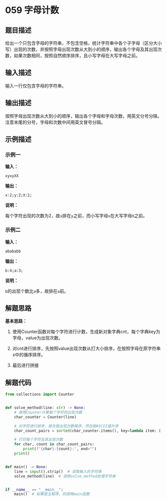 # 059 字母计数

## 题目描述

给出一个只包含字母的字符串，不包含空格，统计字符串中各个子字母（区分大小写）出现的次数，并按照字母出现次数从大到小的顺序，输出各个字母及其出现次数，如果次数相同，按照自然顺序排序，且小写字母在大写字母之前。

## 输入描述

输入一行仅包含字母的字符串。

## 输出描述

按照字母出现次数从大到小的顺序，输出各个字母和字母次数，用英文分号分隔，注意末尾的分号，字母和次数中间用英文冒号分隔。

## 示例描述

### 示例一

**输入：**

```text
xyxyXX
```

**输出：**

```text
x:2;y:2;X:2;
```

**说明：**

每个字符出现的次数为2，故`x`排在`y`之前，而小写字母`x`在大写字母`X`之前。

### 示例二

**输入：**

```text
abababb
```

**输出：**

```text
b:4;a:3;
```

**说明：**

`b`的出现个数比`a`多，故排在`a`前。

## 解题思路

**基本思路：**

1. 使用Counter函数对每个字符进行计数，生成新对象字典cnt，每个字典key为字母，value为出现次数。

2. 对cnt进行排序，先按照value出现次数从打大小排序，在按照字母在原字符串s中的循序排序。
3. 最后进行拼接

## 解题代码

```python
from collections import Counter


def solve_method(line: str) -> None:
    # 使用Counter计算每个字符的出现次数
    char_counter = Counter(line)

    # 对字符进行排序，首先按出现次数降序，然后按ASCII值升序
    char_count_pairs = sorted(char_counter.items(), key=lambda item: (-item[1], item[0]))

    # 打印每个字符及其出现次数
    for char, count in char_count_pairs:
        print(f"{char}:{count};", end="")
    print()


def main() -> None:
    line = input().strip()  # 读取输入的字符串
    solve_method(line)  # 调用solve_method处理字符串


if __name__ == "__main__":
    main()  # 如果是主程序，则调用main函数
```



